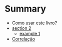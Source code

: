 # Summary

* [Como usar este livro?](como_usar/como_usar.md)
* [section 2](section2/README.md)
    * [example 1](section2/example1.md)
* [Correlação](cor/corr.test.md)
